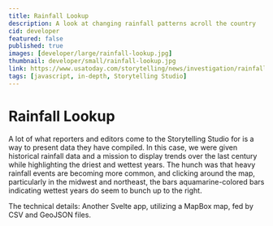 ```yaml
---
title: Rainfall Lookup
description: A look at changing rainfall patterns acroll the country
cid: developer
featured: false
published: true
images: [developer/large/rainfall-lookup.jpg]
thumbnail: developer/small/rainfall-lookup.jpg
link: https://www.usatoday.com/storytelling/news/investigation/rainfall-lookup/
tags: [javascript, in-depth, Storytelling Studio]
---
```


# Rainfall Lookup

A lot of what reporters and editors come to the Storytelling Studio for is a way to present data they have compiled. In this case, we were given historical rainfall data and a mission to display trends over the last century while highlighting the driest and wettest years. The hunch was that heavy rainfall events are becoming more common, and clicking around the map, particularly in the midwest and northeast, the bars aquamarine-colored bars indicating wettest years do seem to bunch up to the right.

The technical details: Another Svelte app, utilizing a MapBox map, fed by CSV and GeoJSON files.

<!-- {% include external-link.html url=page.link text="Rainfall Lookup" %} -->
